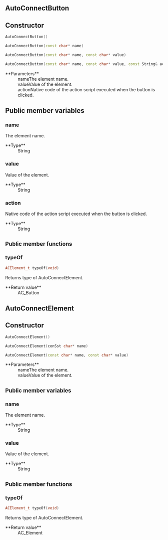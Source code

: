 ## AutoConnectButton

## <i class="fa fa-code"></i> Constructor

```cpp
AutoConnectButton()
```
```cpp
AutoConnectButton(const char* name)
```
```cpp
AutoConnectButton(const char* name, const char* value)
```
```cpp
AutoConnectButton(const char* name, const char* value, const String& action)
```
<dl class="apidl">
    <dt>**Parameters**</dt>
    <dd><span class="apidef">name</span>The element name.</dd>
    <dd><span class="apidef">value</span>Value of the element.</dd>
    <dd><span class="apidef">action</span>Native code of the action script executed when the button is clicked.</dd>
</dl>

## <i class="fa fa-code"></i> Public member variables

### <i class="fa fa-caret-right"></i> name

The element name.
<dl class="apidl">
    <dt>**Type**</dt>
    <dd><span class="apidef" style="width:230px;">String</span></dd>
</dl>

### <i class="fa fa-caret-right"></i> value

Value of the element.
<dl class="apidl">
    <dt>**Type**</dt>
    <dd><span class="apidef" style="width:230px;">String</span></dd>
</dl>

### <i class="fa fa-caret-right"></i> action

Native code of the action script executed when the button is clicked.
<dl class="apidl">
    <dt>**Type**</dt>
    <dd><span class="apidef" style="width:230px;">String</span></dd>
</dl>

## <small><i class="fa fa-code"></i> Public member functions</small>

### <i class="fa fa-caret-right"></i> typeOf

```cpp
ACElement_t typeOf(void)
```
Returns type of AutoConnectElement.
<dl class="apidl">
    <dt>**Return value**</dt>
    <dd>AC_Button</dd>
</dl>

## AutoConnectElement

## <i class="fa fa-code"></i> Constructor

```cpp
AutoConnectElement()
```
```cpp
AutoConnectElement(conSst char* name)
```
```cpp
AutoConnectElement(const char* name, const char* value)
```
<dl class="apidl">
    <dt>**Parameters**</dt>
    <dd><span class="apidef">name</span>The element name.</dd>
    <dd><span class="apidef">value</span>Value of the element.</dd>
</dl>

## <small><i class="fa fa-code"></i> Public member variables</small>

### <i class="fa fa-caret-right"></i> name

The element name.
<dl class="apidl">
    <dt>**Type**</dt>
    <dd><span class="apidef" style="width:230px;">String</span></dd>
</dl>

### <i class="fa fa-caret-right"></i> value

Value of the element.
<dl class="apidl">
    <dt>**Type**</dt>
    <dd><span class="apidef" style="width:230px;">String</span></dd>
</dl>

## <small><i class="fa fa-code"></i> Public member functions</small>

### <i class="fa fa-caret-right"></i> typeOf

```cpp
ACElement_t typeOf(void)
```
Returns type of AutoConnectElement.
<dl class="apidl">
    <dt>**Return value**</dt>
    <dd>AC_Element</dd>
</dl>
